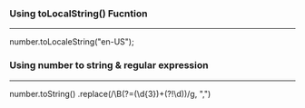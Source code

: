 ### Using toLocalString() Fucntion

---

number.toLocaleString("en-US");

### Using number to string & regular expression

---

number.toString()
.replace(/\B(?=(\d{3})+(?!\d))/g, ",")
